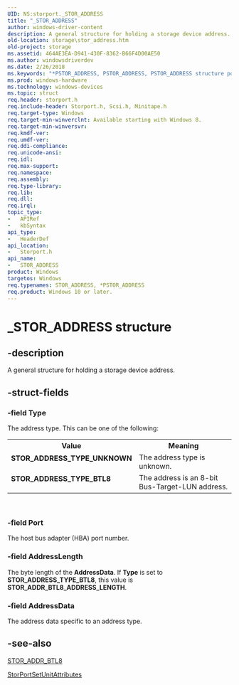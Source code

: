```yaml
---
UID: NS:storport._STOR_ADDRESS
title: "_STOR_ADDRESS"
author: windows-driver-content
description: A general structure for holding a storage device address.
old-location: storage\stor_address.htm
old-project: storage
ms.assetid: 464AE3EA-D941-430F-8362-B66F4D00AE50
ms.author: windowsdriverdev
ms.date: 2/26/2018
ms.keywords: "*PSTOR_ADDRESS, PSTOR_ADDRESS, PSTOR_ADDRESS structure pointer [Storage Devices], STOR_ADDRESS, STOR_ADDRESS structure [Storage Devices], STOR_ADDRESS_TYPE_BTL8, STOR_ADDRESS_TYPE_UNKNOWN, _STOR_ADDRESS, storage.stor_address, storport/PSTOR_ADDRESS, storport/STOR_ADDRESS"
ms.prod: windows-hardware
ms.technology: windows-devices
ms.topic: struct
req.header: storport.h
req.include-header: Storport.h, Scsi.h, Minitape.h
req.target-type: Windows
req.target-min-winverclnt: Available starting with Windows 8.
req.target-min-winversvr: 
req.kmdf-ver: 
req.umdf-ver: 
req.ddi-compliance: 
req.unicode-ansi: 
req.idl: 
req.max-support: 
req.namespace: 
req.assembly: 
req.type-library: 
req.lib: 
req.dll: 
req.irql: 
topic_type:
-	APIRef
-	kbSyntax
api_type:
-	HeaderDef
api_location:
-	Storport.h
api_name:
-	STOR_ADDRESS
product: Windows
targetos: Windows
req.typenames: STOR_ADDRESS, *PSTOR_ADDRESS
req.product: Windows 10 or later.
---
```


# _STOR_ADDRESS structure


## -description



   A general structure for holding a storage device address.


## -struct-fields




### -field Type

The address type. This can be one of the following:

<table>
<tr>
<th>Value</th>
<th>Meaning</th>
</tr>
<tr>
<td width="40%"><a id="STOR_ADDRESS_TYPE_UNKNOWN"></a><a id="stor_address_type_unknown"></a><dl>
<dt><b>STOR_ADDRESS_TYPE_UNKNOWN</b></dt>
</dl>
</td>
<td width="60%">
The address type is unknown.

</td>
</tr>
<tr>
<td width="40%"><a id="STOR_ADDRESS_TYPE_BTL8"></a><a id="stor_address_type_btl8"></a><dl>
<dt><b>STOR_ADDRESS_TYPE_BTL8</b></dt>
</dl>
</td>
<td width="60%">
The address is an 8-bit Bus-Target-LUN address.

</td>
</tr>
</table>
 


### -field Port

The host bus adapter (HBA) port number.


### -field AddressLength

The byte length of the <b>AddressData</b>. If <b>Type</b> is set to <b>STOR_ADDRESS_TYPE_BTL8</b>, this value is <b>STOR_ADDR_BTL8_ADDRESS_LENGTH</b>.


### -field AddressData

The address data specific to an address type.


## -see-also




<a href="https://msdn.microsoft.com/library/windows/hardware/hh451521">STOR_ADDR_BTL8</a>



<a href="https://msdn.microsoft.com/library/windows/hardware/jj206452">StorPortSetUnitAttributes</a>
 

 

